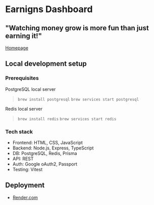 # Earnigns Dashboard

## "Watching money grow is more fun than just earning it!"

[Homepage](https://earnings-dashboard-5vw7.onrender.com/)

## Local development setup

### Prerequisites

PostgreSQL local server

> `brew install postgresql`
> `brew services start postgresql`

Redis local server

> `brew install redis`
> `brew services start redis`

### Tech stack

- Frontend: HTML, CSS, JavaScript
- Backend: Node.js, Express, TypeScript
- DB: PostgreSQL, Redis, Prisma
- API: REST
- Auth: Google oAuth2, Passport
- Testing: Vitest

## Deployment

- [Render.com](https://dashboard.render.com/project/prj-d1o1i97fte5s73c8u6pg)
